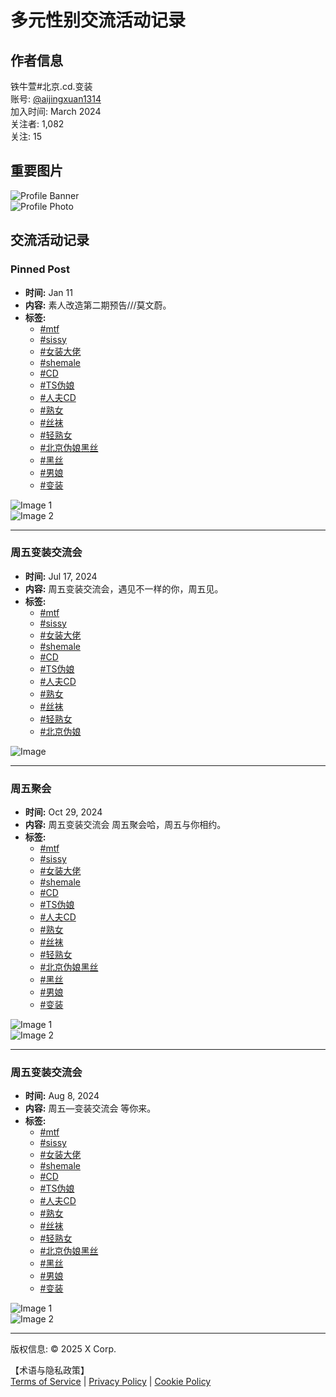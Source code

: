# 多元性别交流活动记录

## 作者信息

铁牛萱#北京.cd.变装  
账号: [@aijingxuan1314](https://x.com/aijingxuan1314)  
加入时间: March 2024  
关注者: 1,082  
关注: 15  

## 重要图片

![Profile Banner](https://pbs.twimg.com/profile_banners/1768705686496784384/1710527738/600x200)  
![Profile Photo](https://pbs.twimg.com/profile_images/1768707217661079552/rezRt90b_200x200.jpg)

## 交流活动记录

### Pinned Post
- **时间:** Jan 11
- **内容:** 素人改造第二期预告///莫文蔚。
- **标签:** 
  - [#mtf](https://twitter.com/hashtag/mtf?src=hashtag_click)
  - [#sissy](https://twitter.com/hashtag/sissy?src=hashtag_click)
  - [#女装大佬](https://twitter.com/hashtag/女装大佬?src=hashtag_click)
  - [#shemale](https://twitter.com/hashtag/shemale?src=hashtag_click)
  - [#CD](https://twitter.com/hashtag/CD?src=hashtag_click)
  - [#TS伪娘](https://twitter.com/hashtag/TS伪娘?src=hashtag_click)
  - [#人夫CD](https://twitter.com/hashtag/人夫CD?src=hashtag_click)
  - [#熟女](https://twitter.com/hashtag/熟女?src=hashtag_click)
  - [#丝袜](https://twitter.com/hashtag/丝袜?src=hashtag_click)
  - [#轻熟女](https://twitter.com/hashtag/轻熟女?src=hashtag_click)
  - [#北京伪娘黑丝](https://twitter.com/hashtag/北京伪娘黑丝?src=hashtag_click)
  - [#黑丝](https://twitter.com/hashtag/黑丝?src=hashtag_click)
  - [#男娘](https://twitter.com/hashtag/男娘?src=hashtag_click)
  - [#变装](https://twitter.com/hashtag/变装?src=hashtag_click)

![Image 1](https://pbs.twimg.com/media/Gg_-9lCbUAAD4U4?format=jpg&name=small)  
![Image 2](https://pbs.twimg.com/media/Gg_-9mNbAAANKWr?format=jpg&name=360x360)

---

### 周五变装交流会
- **时间:** Jul 17, 2024
- **内容:** 周五变装交流会，遇见不一样的你，周五见。
- **标签:** 
  - [#mtf](https://twitter.com/hashtag/mtf?src=hashtag_click)
  - [#sissy](https://twitter.com/hashtag/sissy?src=hashtag_click)
  - [#女装大佬](https://twitter.com/hashtag/女装大佬?src=hashtag_click)
  - [#shemale](https://twitter.com/hashtag/shemale?src=hashtag_click)
  - [#CD](https://twitter.com/hashtag/CD?src=hashtag_click)
  - [#TS伪娘](https://twitter.com/hashtag/TS伪娘?src=hashtag_click)
  - [#人夫CD](https://twitter.com/hashtag/人夫CD?src=hashtag_click)
  - [#熟女](https://twitter.com/hashtag/熟女?src=hashtag_click)
  - [#丝袜](https://twitter.com/hashtag/丝袜?src=hashtag_click)
  - [#轻熟女](https://twitter.com/hashtag/轻熟女?src=hashtag_click)
  - [#北京伪娘](https://twitter.com/hashtag/北京伪娘?src=hashtag_click)

![Image](https://pbs.twimg.com/media/GSrhv9jWUAA0b8L?format=jpg&name=small)

---

### 周五聚会
- **时间:** Oct 29, 2024
- **内容:** 周五变装交流会 周五聚会哈，周五与你相约。
- **标签:** 
  - [#mtf](https://twitter.com/hashtag/mtf?src=hashtag_click)
  - [#sissy](https://twitter.com/hashtag/sissy?src=hashtag_click)
  - [#女装大佬](https://twitter.com/hashtag/女装大佬?src=hashtag_click)
  - [#shemale](https://twitter.com/hashtag/shemale?src=hashtag_click)
  - [#CD](https://twitter.com/hashtag/CD?src=hashtag_click)
  - [#TS伪娘](https://twitter.com/hashtag/TS伪娘?src=hashtag_click)
  - [#人夫CD](https://twitter.com/hashtag/人夫CD?src=hashtag_click)
  - [#熟女](https://twitter.com/hashtag/熟女?src=hashtag_click)
  - [#丝袜](https://twitter.com/hashtag/丝袜?src=hashtag_click)
  - [#轻熟女](https://twitter.com/hashtag/轻熟女?src=hashtag_click)
  - [#北京伪娘黑丝](https://twitter.com/hashtag/北京伪娘黑丝?src=hashtag_click)
  - [#黑丝](https://twitter.com/hashtag/黑丝?src=hashtag_click)
  - [#男娘](https://twitter.com/hashtag/男娘?src=hashtag_click)
  - [#变装](https://twitter.com/hashtag/变装?src=hashtag_click)

![Image 1](https://pbs.twimg.com/media/GbEnnYfbUAAG6fP?format=jpg&name=small)  
![Image 2](https://pbs.twimg.com/media/GbEnnSNbQAgiYbr?format=jpg&name=small)

---

### 周五变装交流会
- **时间:** Aug 8, 2024
- **内容:** 周五—变装交流会 等你来。
- **标签:** 
  - [#mtf](https://twitter.com/hashtag/mtf?src=hashtag_click)
  - [#sissy](https://twitter.com/hashtag/sissy?src=hashtag_click)
  - [#女装大佬](https://twitter.com/hashtag/女装大佬?src=hashtag_click)
  - [#shemale](https://twitter.com/hashtag/shemale?src=hashtag_click)
  - [#CD](https://twitter.com/hashtag/CD?src=hashtag_click)
  - [#TS伪娘](https://twitter.com/hashtag/TS伪娘?src=hashtag_click)
  - [#人夫CD](https://twitter.com/hashtag/人夫CD?src=hashtag_click)
  - [#熟女](https://twitter.com/hashtag/熟女?src=hashtag_click)
  - [#丝袜](https://twitter.com/hashtag/丝袜?src=hashtag_click)
  - [#轻熟女](https://twitter.com/hashtag/轻熟女?src=hashtag_click)
  - [#北京伪娘黑丝](https://twitter.com/hashtag/北京伪娘黑丝?src=hashtag_click)
  - [#黑丝](https://twitter.com/hashtag/黑丝?src=hashtag_click)
  - [#男娘](https://twitter.com/hashtag/男娘?src=hashtag_click)
  - [#变装](https://twitter.com/hashtag/变装?src=hashtag_click)

![Image 1](https://pbs.twimg.com/media/GUcPC7nacAAV1SS?format=jpg&name=small)  
![Image 2](https://pbs.twimg.com/media/GUcPDXWWIAAkIex?format=jpg&name=360x360)  

---  

版权信息: © 2025 X Corp. 

【术语与隐私政策】  
[Terms of Service](https://twitter.com/tos) | [Privacy Policy](https://twitter.com/privacy) | [Cookie Policy](https://support.twitter.com/articles/20170514)